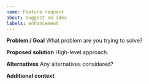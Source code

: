 ```yaml
---
name: Feature request
about: Suggest an idea
labels: enhancement
---
```


**Problem / Goal**
What problem are you trying to solve?

**Proposed solution**
High-level approach.

**Alternatives**
Any alternatives considered?

**Additional context**
